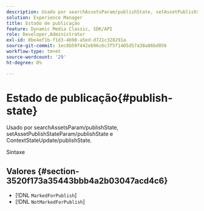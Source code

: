 ```yaml
---
description: Usado por searchAssetsParam/publishState, setAssetPublishStateParam/publishState e ContextStateUpdate/publishState.
solution: Experience Manager
title: Estado de publicação
feature: Dynamic Media Classic, SDK/API
role: Developer,Administrator
exl-id: 0be4ef1b-f1d3-4698-a5ed-d721c328291a
source-git-commit: 1ec8b59f442eb96c6c3f5f1405d57a38a86bd056
workflow-type: tm+mt
source-wordcount: '29'
ht-degree: 0%

---
```


# Estado de publicação{#publish-state}

Usado por searchAssetsParam/publishState, setAssetPublishStateParam/publishState e ContextStateUpdate/publishState.

Sintaxe

## Valores {#section-3520f173a35443bbb4a2b03047acd4c6}

* [!DNL `MarkedForPublish`]
* [!DNL `NotMarkedForPublish`]

